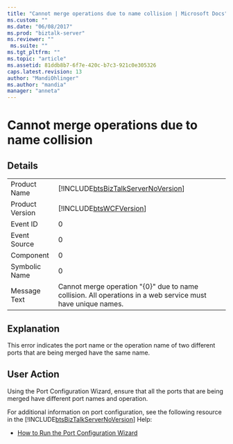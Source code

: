 ```yaml
---
title: "Cannot merge operations due to name collision | Microsoft Docs"
ms.custom: ""
ms.date: "06/08/2017"
ms.prod: "biztalk-server"
ms.reviewer: ""
 ms.suite: ""
ms.tgt_pltfrm: ""
ms.topic: "article"
ms.assetid: 81ddb8b7-6f7e-420c-b7c3-921c0e305326
caps.latest.revision: 13
author: "MandiOhlinger"
ms.author: "mandia"
manager: "anneta"
---
```

# Cannot merge operations due to name collision
## Details  
  
|||  
|-|-|  
|Product Name|[!INCLUDE[btsBizTalkServerNoVersion](../includes/btsbiztalkservernoversion-md.md)]|  
|Product Version|[!INCLUDE[btsWCFVersion](../includes/btswcfversion-md.md)]|  
|Event ID|0|  
|Event Source|0|  
|Component|0|  
|Symbolic Name|0|  
|Message Text|Cannot merge operation "{0}" due to name collision. All operations in a web service must have unique names.|  
  
## Explanation  
 This error indicates the port name or the operation name of two different ports that are being merged have the same name.  
  
## User Action  
 Using the Port Configuration Wizard, ensure that all the ports that are being merged have different port names and operation.  
  
 For additional information on port configuration, see the following resource in the [!INCLUDE[btsBizTalkServerNoVersion](../includes/btsbiztalkservernoversion-md.md)] Help:  
  
-   [How to Run the Port Configuration Wizard](../core/how-to-run-the-port-configuration-wizard.md)